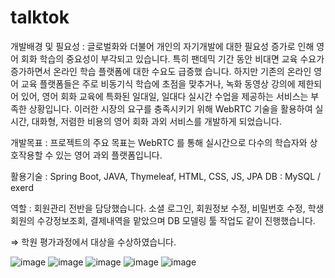 # talktok

개발배경 및 필요성 : 글로벌화와 더불어 개인의 자기개발에 대한 필요성 증가로 인해 영어 회화 학습의 중요성이 부각되고 있습니다. 특히 팬데믹 기간 동안 비대면 교육 수요가 증가하면서 온라인 학습 플랫폼에 대한 수요도 급증했
습니다. 하지만 기존의 온라인 영어 교육 플랫폼들은 주로 비동기식 학습에 초점을 맞추거나, 녹화 동영상 강의에 제한되어 있어, 영어 회화 교육에 특화된 일대일, 일대다 실시간 수업을 제공하는 서비스는 부족한 상황입니다. 이러한
시장의 요구를 충족시키기 위해 WebRTC 기술을 활용하여 실시간, 대화형, 저렴한 비용의 영어 회화 과외 서비스를 개발하게 되었습니다.

개발목표 : 프로젝트의 주요 목표는 WebRTC 를 통해 실시간으로 다수의 학습자와 상호작용할 수 있는 영어 과외 플랫폼입니다.

활용기술 : Spring Boot, JAVA, Thymeleaf, HTML, CSS, JS, JPA DB : MySQL / exerd

역할 : 회원관리 전반을 담당했습니다. 소셜 로그인, 회원정보 수정, 비밀번호 수정, 학생 회원의 수강정보조회, 결제내역을 맡았으며 DB 모델링 툴 작업도 같이 진행했습니다.

⇒ 학원 평가과정에서 대상을 수상하였습니다.

![image](https://github.com/mkari99/talktok/assets/95588307/37c6e03c-e3e1-4267-a3ca-80ae7f488f74)
![image](https://github.com/mkari99/talktok/assets/95588307/42663f74-28f9-4144-80b4-4863c6a68bde)
![image](https://github.com/mkari99/talktok/assets/95588307/409e47fa-dd68-4246-96e9-5eb0baa4c83f)
![image](https://github.com/mkari99/talktok/assets/95588307/06983a08-9df6-4e4e-b2d3-5037040b7c92)
![image](https://github.com/mkari99/talktok/assets/95588307/4770bce6-e64c-4d5b-8d81-7ad91ee9bf78)
